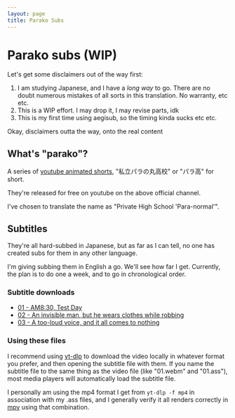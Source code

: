 ```yaml
---
layout: page
title: Parako Subs
---
```


# Parako subs (WIP)

Let's get some disclaimers out of the way first:

1. I am studying Japanese, and I have a _long way_ to go. There are no doubt
   numerous mistakes of all sorts in this translation. No warranty, etc etc.
2. This is a WIP effort. I may drop it, I may revise parts, idk
3. This is my first time using aegisub, so the timing kinda sucks etc etc.

Okay, disclaimers outta the way, onto the real content

## What's "parako"?

A series of [youtube animated shorts](https://www.youtube.com/@parako), "私立パラの丸高校" or "パラ高" for short.

They're released for free on youtube on the above official channel.

I've chosen to translate the name as "Private High School 'Para-normal'".

## Subtitles

They're all hard-subbed in Japanese, but as far as I can tell, no one has created subs for them in any other language.

I'm giving subbing them in English a go. We'll see how far I get. Currently, the plan is to do one a week, and to go in chronological order.


### Subtitle downloads

* [01 - AM8:30, Test Day](01.ass)
* [02 - An invisible man, but he wears clothes while robbing](02.ass)
* [03 - A too-loud voice, and it all comes to nothing](03.ass)

### Using these files

I recommend using [yt-dlp](https://github.com/yt-dlp/yt-dlp) to download the video locally in whatever format you prefer, and then opening the subtitle file with them. If you name the subtitle file to the same thing as the video file (like "01.webm" and "01.ass"), most media players will automatically load the subtitle file.

I personally am using the mp4 format I get from `yt-dlp -f mp4` in association with my .ass files, and I generally verify it all renders correctly in [mpv](https://mpv.io/) using that combination.
